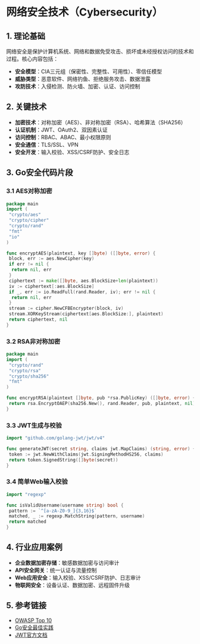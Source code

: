 # 网络安全技术（Cybersecurity）

## 1. 理论基础

网络安全是保护计算机系统、网络和数据免受攻击、损坏或未经授权访问的技术和过程。核心内容包括：

- **安全模型**：CIA三元组（保密性、完整性、可用性）、零信任模型
- **威胁类型**：恶意软件、网络钓鱼、拒绝服务攻击、数据泄露
- **攻防技术**：入侵检测、防火墙、加密、认证、访问控制

## 2. 关键技术

- **加密技术**：对称加密（AES）、非对称加密（RSA）、哈希算法（SHA256）
- **认证机制**：JWT、OAuth2、双因素认证
- **访问控制**：RBAC、ABAC、最小权限原则
- **安全通信**：TLS/SSL、VPN
- **安全开发**：输入校验、XSS/CSRF防护、安全日志

## 3. Go安全代码片段

### 3.1 AES对称加密

```go
package main
import (
 "crypto/aes"
 "crypto/cipher"
 "crypto/rand"
 "fmt"
 "io"
)

func encryptAES(plaintext, key []byte) ([]byte, error) {
 block, err := aes.NewCipher(key)
 if err != nil {
  return nil, err
 }
 ciphertext := make([]byte, aes.BlockSize+len(plaintext))
 iv := ciphertext[:aes.BlockSize]
 if _, err := io.ReadFull(rand.Reader, iv); err != nil {
  return nil, err
 }
 stream := cipher.NewCFBEncrypter(block, iv)
 stream.XORKeyStream(ciphertext[aes.BlockSize:], plaintext)
 return ciphertext, nil
}
```

### 3.2 RSA非对称加密

```go
package main
import (
 "crypto/rand"
 "crypto/rsa"
 "crypto/sha256"
 "fmt"
)

func encryptRSA(plaintext []byte, pub *rsa.PublicKey) ([]byte, error) {
 return rsa.EncryptOAEP(sha256.New(), rand.Reader, pub, plaintext, nil)
}
```

### 3.3 JWT生成与校验

```go
import "github.com/golang-jwt/jwt/v4"

func generateJWT(secret string, claims jwt.MapClaims) (string, error) {
 token := jwt.NewWithClaims(jwt.SigningMethodHS256, claims)
 return token.SignedString([]byte(secret))
}
```

### 3.4 简单Web输入校验

```go
import "regexp"

func isValidUsername(username string) bool {
 pattern := `^[a-zA-Z0-9_]{3,16}$`
 matched, _ := regexp.MatchString(pattern, username)
 return matched
}
```

## 4. 行业应用案例

- **企业数据加密存储**：敏感数据加密与访问审计
- **API安全网关**：统一认证与流量控制
- **Web应用安全**：输入校验、XSS/CSRF防护、日志审计
- **物联网安全**：设备认证、数据加密、远程固件升级

## 5. 参考链接

- [OWASP Top 10](https://owasp.org/www-project-top-ten/)
- [Go安全最佳实践](https://github.com/securego/gosec)
- [JWT官方文档](https://jwt.io/)

